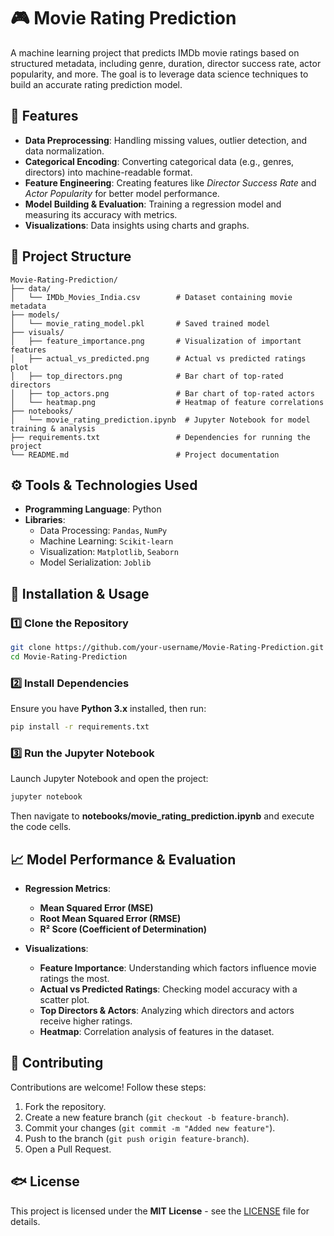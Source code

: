 # 🎮 Movie Rating Prediction

A machine learning project that predicts IMDb movie ratings based on structured metadata, including genre, duration, director success rate, actor popularity, and more. The goal is to leverage data science techniques to build an accurate rating prediction model.

## 📌 Features

- **Data Preprocessing**: Handling missing values, outlier detection, and data normalization.
- **Categorical Encoding**: Converting categorical data (e.g., genres, directors) into machine-readable format.
- **Feature Engineering**: Creating features like *Director Success Rate* and *Actor Popularity* for better model performance.
- **Model Building & Evaluation**: Training a regression model and measuring its accuracy with metrics.
- **Visualizations**: Data insights using charts and graphs.

## 🐂️ Project Structure

```
Movie-Rating-Prediction/
├── data/
│   └── IMDb_Movies_India.csv        # Dataset containing movie metadata
├── models/
│   └── movie_rating_model.pkl       # Saved trained model
├── visuals/
│   ├── feature_importance.png       # Visualization of important features
│   ├── actual_vs_predicted.png      # Actual vs predicted ratings plot
│   ├── top_directors.png            # Bar chart of top-rated directors
│   ├── top_actors.png               # Bar chart of top-rated actors
│   └── heatmap.png                  # Heatmap of feature correlations
├── notebooks/
│   └── movie_rating_prediction.ipynb  # Jupyter Notebook for model training & analysis
├── requirements.txt                 # Dependencies for running the project
└── README.md                        # Project documentation
```

## ⚙️ Tools & Technologies Used

- **Programming Language**: Python
- **Libraries**:
  - Data Processing: `Pandas`, `NumPy`
  - Machine Learning: `Scikit-learn`
  - Visualization: `Matplotlib`, `Seaborn`
  - Model Serialization: `Joblib`
  
## 🚀 Installation & Usage

### 1️⃣ Clone the Repository

```bash
git clone https://github.com/your-username/Movie-Rating-Prediction.git
cd Movie-Rating-Prediction
```

### 2️⃣ Install Dependencies

Ensure you have **Python 3.x** installed, then run:

```bash
pip install -r requirements.txt
```

### 3️⃣ Run the Jupyter Notebook

Launch Jupyter Notebook and open the project:

```bash
jupyter notebook
```

Then navigate to **notebooks/movie_rating_prediction.ipynb** and execute the code cells.

## 📈 Model Performance & Evaluation

- **Regression Metrics**:
  - **Mean Squared Error (MSE)**
  - **Root Mean Squared Error (RMSE)**
  - **R² Score (Coefficient of Determination)**

- **Visualizations**:
  - **Feature Importance**: Understanding which factors influence movie ratings the most.
  - **Actual vs Predicted Ratings**: Checking model accuracy with a scatter plot.
  - **Top Directors & Actors**: Analyzing which directors and actors receive higher ratings.
  - **Heatmap**: Correlation analysis of features in the dataset.

## 🤝 Contributing

Contributions are welcome! Follow these steps:

1. Fork the repository.
2. Create a new feature branch (`git checkout -b feature-branch`).
3. Commit your changes (`git commit -m "Added new feature"`).
4. Push to the branch (`git push origin feature-branch`).
5. Open a Pull Request.

## 🐟 License

This project is licensed under the **MIT License** - see the [LICENSE](LICENSE) file for details.

